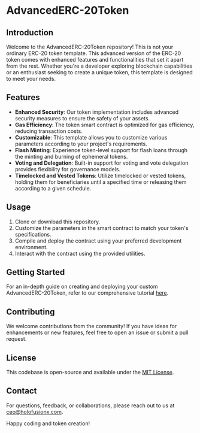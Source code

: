
# AdvancedERC-20Token

## Introduction
Welcome to the AdvancedERC-20Token repository! This is not your ordinary ERC-20 token template. This advanced version of the ERC-20 token comes with enhanced features and functionalities that set it apart from the rest. Whether you're a developer exploring blockchain capabilities or an enthusiast seeking to create a unique token, this template is designed to meet your needs.

## Features
- **Enhanced Security**: Our token implementation includes advanced security measures to ensure the safety of your assets.
- **Gas Efficiency**: The token smart contract is optimized for gas efficiency, reducing transaction costs.
- **Customizable**: This template allows you to customize various parameters according to your project's requirements.
- **Flash Minting**: Experience token-level support for flash loans through the minting and burning of ephemeral tokens.
- **Voting and Delegation**: Built-in support for voting and vote delegation provides flexibility for governance models.
- **Timelocked and Vested Tokens**: Utilize timelocked or vested tokens, holding them for beneficiaries until a specified time or releasing them according to a given schedule.

## Usage
1. Clone or download this repository.
2. Customize the parameters in the smart contract to match your token's specifications.
3. Compile and deploy the contract using your preferred development environment.
4. Interact with the contract using the provided utilities.

## Getting Started
For an in-depth guide on creating and deploying your custom AdvancedERC-20Token, refer to our comprehensive tutorial [here](link_to_tutorial).

## Contributing
We welcome contributions from the community! If you have ideas for enhancements or new features, feel free to open an issue or submit a pull request.

## License
This codebase is open-source and available under the [MIT License](https://opensource.org/license/mit/).

## Contact
For questions, feedback, or collaborations, please reach out to us at [ceo@holofusionx.com](mailto:ceo@holofusionx.com).

Happy coding and token creation!
